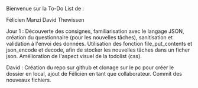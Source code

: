 Bienvenue sur la To-Do List de :

Félicien Manzi
David Thewissen


Jour 1 : 
Découverte des consignes, familiarisation avec le langage JSON, création du questionnaire (pour les nouvelles tâches), sanitisation et validation à l'envoi des données.
Utilisation des fonction file_put_contents et json_encode et decode, afin de stocker les nouvelles tâches dans un ficher json. 
Amélioration de l'aspect visuel de la todolist (css).

David : Création du repo sur github et clonage sur le pc pour créer le dossier en local, ajout de Félicien en tant que collaborateur. Commit des nouveaux fichiers.

